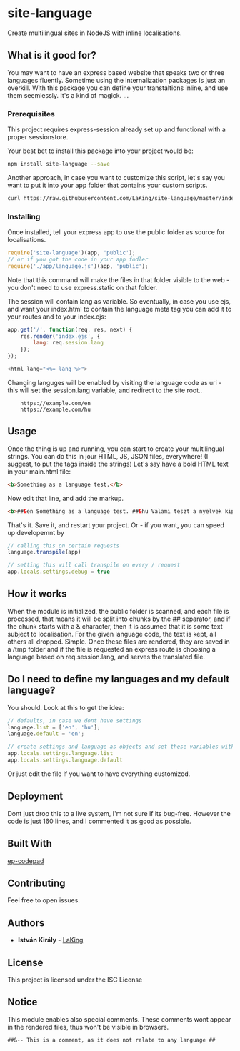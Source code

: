# site-language
Create multilingual sites in NodeJS with inline localisations.

## What is it good for?

You may want to have an express based website that speaks two or three languages fluently. Sometime using the internalization packages is just an overkill.
With this package you can define your transtaltions inline, and use them seemlessly. It's a kind of magick. ...

### Prerequisites

This project requires express-session already set up and functional with a proper sessionstore.

Your best bet to install this package into your project would be:

```bash
npm install site-language --save
```
Another approach, in case you want to customize this script, let's say you want to put it into your app folder that contains your custom scripts.

```bash
curl https://raw.githubusercontent.com/LaKing/site-language/master/index.js > app/language.js

```

### Installing

Once installed, tell your express app to use the public folder as source for localisations.

```javascript
require('site-language')(app, 'public');
// or if you got the code in your app fodler
require('./app/language.js')(app, 'public');
```
Note that this command will make the files in that folder visible to the web - you don't need to use express.static on that folder.

The session will contain lang as variable.
So eventually, in case you use ejs, and want your index.html to contain the language meta tag you can add it to your routes and to your index.ejs:

```javascript
app.get('/', function(req, res, next) {
    res.render('index.ejs', {
        lang: req.session.lang
    });
});

<html lang="<%= lang %>">

```

Changing languges will be enabled by visiting the language code as uri - this will set the session.lang variable, and redirect to the site root..
```
    https://example.com/en
    https://example.com/hu

```

## Usage

Once the thing is up and running, you can start to create your multilingual strings.
You can do this in jour HTML, JS, JSON files, everywhere! (I suggest, to put the tags inside the strings) 
Let's say have a bold HTML text in your main.html file:

```html
<b>Something as a language test.</b>

```
Now edit that line, and add the markup.

```html
<b>##&en Something as a language test. ##&hu Valami teszt a nyelvek kipróbálására. ##</b>

```
That's it. Save it, and restart your project.
Or - if you want, you can speed up developemnt by
```javascript
// calling this on certain requests
language.transpile(app)

// setting this will call transpile on every / request
app.locals.settings.debug = true
```
## How it works

When the module is initialized, the public folder is scanned, and each file is processed, that means it will be split into chunks by the ## separator, and if the chunk starts with a & character, then it is assumed that it is some text subject to localisation.
For the given language code, the text is kept, all others all dropped. Simple. Once these files are rendered, they are saved in a /tmp folder and if the file is requested an express route is choosing a language based on req.session.lang, and serves the translated file.

## Do I need to define my languages and my default language?

You should. Look at this to get the idea:

```javascript
// defaults, in case we dont have settings
language.list = ['en', 'hu'];
language.default = 'en';

// create settings and language as objects and set these variables with some custom values
app.locals.settings.language.list
app.locals.settings.language.default

```
Or just edit the file if you want to have everything customized.

## Deployment

Dont just drop this to a live system, I'm not sure if its bug-free. However the code is just 160 lines, and I commented it as good as possible.

## Built With

[ep-codepad](http://codepad.etherpad.org/)

## Contributing

Feel free to open issues.

## Authors

* **István Király** - [LaKing](https://github.com/LaKing)

## License

This project is licensed under the ISC License

## Notice

This module enables also special comments. These comments wont appear in the rendered files, thus won't be visible in browsers.
```
##&-- This is a comment, as it does not relate to any language ##
```
